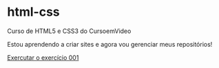 # html-css
 Curso de HTML5 e CSS3 do CursoemVideo

 Estou aprendendo a criar sites e agora vou gerenciar meus repositórios!

 <a href= "https://shirocat2.github.io/html-css/exercicios/ex001/index.html"> Exercutar o exercício 001 </a>
